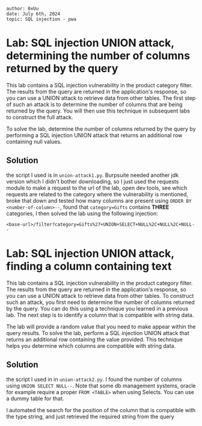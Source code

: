 ```
author: 0xUu
date: July 6th, 2024
topic: SQL injection - pwa
```


# Lab: SQL injection UNION attack, determining the number of columns returned by the query

This lab contains a SQL injection vulnerability in the product category filter. The results from the query are returned in the application's response, so you can use a UNION attack to retrieve data from other tables. The first step of such an attack is to determine the number of columns that are being returned by the query. You will then use this technique in subsequent labs to construct the full attack.

To solve the lab, determine the number of columns returned by the query by performing a SQL injection UNION attack that returns an additional row containing null values.

## Solution

the script I used is in `union-attack1.py`. Burpsuite needed another jdk version
which I didn't bother downloading, so I just used the requests module to make a request
to the url of the lab, open dev tools, see which requests are related to the category
where the vulnerability is mentioned, broke that down and tested how many columns
are present using `ORDER BY <number-of-column>--`, found that `category=Gifts`
contains **THREE** categories, I then solved the lab using the following injection:

```
<base-url>/filter?category=Gifts%27+UNION+SELECT+NULL%2C+NULL%2C+NULL--
```

# Lab: SQL injection UNION attack, finding a column containing text

This lab contains a SQL injection vulnerability in the product category filter. The results from the query are returned in the application's response, so you can use a UNION attack to retrieve data from other tables. To construct such an attack, you first need to determine the number of columns returned by the query. You can do this using a technique you learned in a previous lab. The next step is to identify a column that is compatible with string data.

The lab will provide a random value that you need to make appear within the query results. To solve the lab, perform a SQL injection UNION attack that returns an additional row containing the value provided. This technique helps you determine which columns are compatible with string data.

## Solution

the script I used in in `union-attack2.py`. I found the number of columns using
`UNION SELECT NULL--`. Note that some db management systems, oracle for example
require a proper `FROM <TABLE>` when using Selects. You can use a dummy table for that.

I automated the search for the position of the column that is compatible with the type string,
and just retrieved the required string from the query
